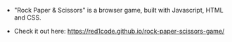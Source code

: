 - "Rock Paper & Scissors" is a browser game, built with Javascript, HTML and CSS.

- Check it out here: https://red1code.github.io/rock-paper-scissors-game/


